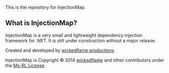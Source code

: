 This is the repository for InjectionMap. 

What is InjectionMap?
--------------------------------
InjectionMap is a very small and lightweight dependency injection framework for .NET.
It is still under construction without a major release.


Created and developed by [wickedflame productions](http://wicked-flame.blogspot.ch/)

InjectionMap is Copyright &copy; 2014 [wickedflame](http://wicked-flame.blogspot.ch/) and other contributors under the [Ms-RL License](License.txt).